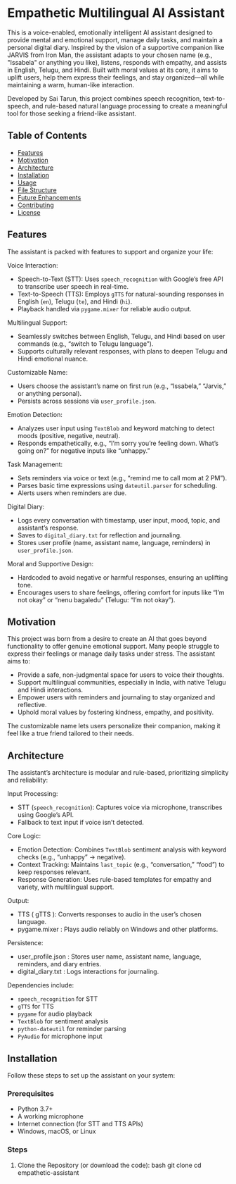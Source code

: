 # Empathetic Multilingual AI Assistant

This is a voice-enabled, emotionally intelligent AI assistant designed to provide mental and emotional support, manage daily tasks, and maintain a personal digital diary. Inspired by the vision of a supportive companion like JARVIS from Iron Man, the assistant adapts to your chosen name (e.g., "Issabela" or anything you like), listens, responds with empathy, and assists in English, Telugu, and Hindi. Built with moral values at its core, it aims to uplift users, help them express their feelings, and stay organized—all while maintaining a warm, human-like interaction.

Developed by Sai Tarun, this project combines speech recognition, text-to-speech, and rule-based natural language processing to create a meaningful tool for those seeking a friend-like assistant.

## Table of Contents
- [Features](#features)
- [Motivation](#motivation)
- [Architecture](#architecture)
- [Installation](#installation)
- [Usage](#usage)
- [File Structure](#file-structure)
- [Future Enhancements](#future-enhancements)
- [Contributing](#contributing)
- [License](#license)

## Features

The assistant is packed with features to support and organize your life:

Voice Interaction:
  - Speech-to-Text (STT): Uses `speech_recognition` with Google’s free API to transcribe user speech in real-time.
  - Text-to-Speech (TTS): Employs `gTTS` for natural-sounding responses in English (`en`), Telugu (`te`), and Hindi (`hi`).
  - Playback handled via `pygame.mixer` for reliable audio output.

Multilingual Support:
  - Seamlessly switches between English, Telugu, and Hindi based on user commands (e.g., “switch to Telugu language”).
  - Supports culturally relevant responses, with plans to deepen Telugu and Hindi emotional nuance.

Customizable Name:
  - Users choose the assistant’s name on first run (e.g., “Issabela,” “Jarvis,” or anything personal).
  - Persists across sessions via `user_profile.json`.

Emotion Detection:
  - Analyzes user input using `TextBlob` and keyword matching to detect moods (positive, negative, neutral).
  - Responds empathetically, e.g., “I’m sorry you’re feeling down. What’s going on?” for negative inputs like “unhappy.”

Task Management:
  - Sets reminders via voice or text (e.g., “remind me to call mom at 2 PM”).
  - Parses basic time expressions using `dateutil.parser` for scheduling.
  - Alerts users when reminders are due.

Digital Diary:
  - Logs every conversation with timestamp, user input, mood, topic, and assistant’s response.
  - Saves to `digital_diary.txt` for reflection and journaling.
  - Stores user profile (name, assistant name, language, reminders) in `user_profile.json`.

Moral and Supportive Design:
  - Hardcoded to avoid negative or harmful responses, ensuring an uplifting tone.
  - Encourages users to share feelings, offering comfort for inputs like “I’m not okay” or “nenu bagaledu” (Telugu: “I’m not okay”).

## Motivation

This project was born from a desire to create an AI that goes beyond functionality to offer genuine emotional support. Many people struggle to express their feelings or manage daily tasks under stress. The assistant aims to:
- Provide a safe, non-judgmental space for users to voice their thoughts.
- Support multilingual communities, especially in India, with native Telugu and Hindi interactions.
- Empower users with reminders and journaling to stay organized and reflective.
- Uphold moral values by fostering kindness, empathy, and positivity.

The customizable name lets users personalize their companion, making it feel like a true friend tailored to their needs.

## Architecture

The assistant’s architecture is modular and rule-based, prioritizing simplicity and reliability:

Input Processing:
  - STT (`speech_recognition`): Captures voice via microphone, transcribes using Google’s API.
  - Fallback to text input if voice isn’t detected.

Core Logic:
  - Emotion Detection: Combines `TextBlob` sentiment analysis with keyword checks (e.g., “unhappy” → negative).
  - Context Tracking: Maintains `last_topic` (e.g., “conversation,” “food”) to keep responses relevant.
  - Response Generation: Uses rule-based templates for empathy and variety, with multilingual support.

Output:
  - TTS ( gTTS ): Converts responses to audio in the user’s chosen language.
  -  pygame.mixer : Plays audio reliably on Windows and other platforms.

Persistence:
  -  user_profile.json : Stores user name, assistant name, language, reminders, and diary entries.
  -  digital_diary.txt : Logs interactions for journaling.

Dependencies include:
- `speech_recognition` for STT
- `gTTS` for TTS
- `pygame` for audio playback
- `TextBlob` for sentiment analysis
- `python-dateutil` for reminder parsing
- `PyAudio` for microphone input

## Installation

Follow these steps to set up the assistant on your system:

### Prerequisites
- Python 3.7+
- A working microphone
- Internet connection (for STT and TTS APIs)
- Windows, macOS, or Linux

### Steps
1. Clone the Repository (or download the code):
   bash
   git clone <your-repo-url>
   cd empathetic-assistant
